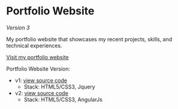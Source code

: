 # Portfolio Website
_Version 3_

My portfolio website that showcases my recent projects, skills, and technical experiences.

[Visit my portfolio website](https://patrickgalicia.com/)

Portfolio Website Version:
- v1: [view source code](https://www.dropbox.com/s/inzpv6srqa6zcrt/v1.zip?dl=0)
  - Stack: HTML5/CSS3, Jquery
- v2: [view source code](https://www.dropbox.com/s/hp5fdsztqvvodty/v2.zip?dl=0)
  - Stack: HTML5/CSS3, AngularJs

